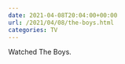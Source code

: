 ```yaml
---
date: 2021-04-08T20:04:00+00:00
url: /2021/04/08/the-boys.html
categories: TV
---
```

Watched The Boys.





